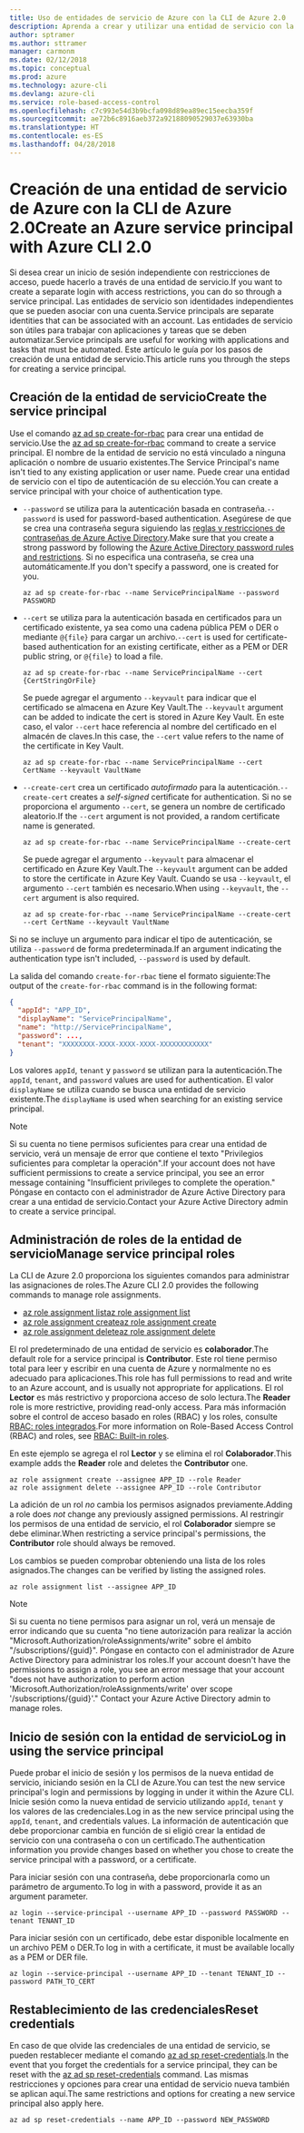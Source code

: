 ```yaml
---
title: Uso de entidades de servicio de Azure con la CLI de Azure 2.0
description: Aprenda a crear y utilizar una entidad de servicio con la CLI de Azure 2.0.
author: sptramer
ms.author: sttramer
manager: carmonm
ms.date: 02/12/2018
ms.topic: conceptual
ms.prod: azure
ms.technology: azure-cli
ms.devlang: azure-cli
ms.service: role-based-access-control
ms.openlocfilehash: c7c993e54d3b9bcfa098d89ea89ec15eecba359f
ms.sourcegitcommit: ae72b6c8916aeb372a92188090529037e63930ba
ms.translationtype: HT
ms.contentlocale: es-ES
ms.lasthandoff: 04/28/2018
---
```

# <a name="create-an-azure-service-principal-with-azure-cli-20"></a><span data-ttu-id="58340-103">Creación de una entidad de servicio de Azure con la CLI de Azure 2.0</span><span class="sxs-lookup"><span data-stu-id="58340-103">Create an Azure service principal with Azure CLI 2.0</span></span>

<span data-ttu-id="58340-104">Si desea crear un inicio de sesión independiente con restricciones de acceso, puede hacerlo a través de una entidad de servicio.</span><span class="sxs-lookup"><span data-stu-id="58340-104">If you want to create a separate login with access restrictions, you can do so through a service principal.</span></span> <span data-ttu-id="58340-105">Las entidades de servicio son identidades independientes que se pueden asociar con una cuenta.</span><span class="sxs-lookup"><span data-stu-id="58340-105">Service principals are separate identities that can be associated with an account.</span></span> <span data-ttu-id="58340-106">Las entidades de servicio son útiles para trabajar con aplicaciones y tareas que se deben automatizar.</span><span class="sxs-lookup"><span data-stu-id="58340-106">Service principals are useful for working with applications and tasks that must be automated.</span></span> <span data-ttu-id="58340-107">Este artículo le guía por los pasos de creación de una entidad de servicio.</span><span class="sxs-lookup"><span data-stu-id="58340-107">This article runs you through the steps for creating a service principal.</span></span>

## <a name="create-the-service-principal"></a><span data-ttu-id="58340-108">Creación de la entidad de servicio</span><span class="sxs-lookup"><span data-stu-id="58340-108">Create the service principal</span></span>

<span data-ttu-id="58340-109">Use el comando [az ad sp create-for-rbac](/cli/azure/ad/sp#az-ad-sp-create-for-rbac) para crear una entidad de servicio.</span><span class="sxs-lookup"><span data-stu-id="58340-109">Use the [az ad sp create-for-rbac](/cli/azure/ad/sp#az-ad-sp-create-for-rbac) command to create a service principal.</span></span> <span data-ttu-id="58340-110">El nombre de la entidad de servicio no está vinculado a ninguna aplicación o nombre de usuario existentes.</span><span class="sxs-lookup"><span data-stu-id="58340-110">The Service Principal's name isn't tied to any existing application or user name.</span></span> <span data-ttu-id="58340-111">Puede crear una entidad de servicio con el tipo de autenticación de su elección.</span><span class="sxs-lookup"><span data-stu-id="58340-111">You can create a service principal with your choice of authentication type.</span></span>

* <span data-ttu-id="58340-112">`--password` se utiliza para la autenticación basada en contraseña.</span><span class="sxs-lookup"><span data-stu-id="58340-112">`--password` is used for password-based authentication.</span></span> <span data-ttu-id="58340-113">Asegúrese de que se crea una contraseña segura siguiendo las [reglas y restricciones de contraseñas de Azure Active Directory](/azure/active-directory/active-directory-passwords-policy).</span><span class="sxs-lookup"><span data-stu-id="58340-113">Make sure that you create a strong password by following the [Azure Active Directory password rules and restrictions](/azure/active-directory/active-directory-passwords-policy).</span></span> <span data-ttu-id="58340-114">Si no especifica una contraseña, se crea una automáticamente.</span><span class="sxs-lookup"><span data-stu-id="58340-114">If you don't specify a password, one is created for you.</span></span>

  ```azurecli
  az ad sp create-for-rbac --name ServicePrincipalName --password PASSWORD
  ```

* <span data-ttu-id="58340-115">`--cert` se utiliza para la autenticación basada en certificados para un certificado existente, ya sea como una cadena pública PEM o DER o mediante `@{file}` para cargar un archivo.</span><span class="sxs-lookup"><span data-stu-id="58340-115">`--cert` is used for certificate-based authentication for an existing certificate, either as a PEM or DER public string, or `@{file}` to load a file.</span></span>

  ```azurecli
  az ad sp create-for-rbac --name ServicePrincipalName --cert {CertStringOrFile} 
  ```

  <span data-ttu-id="58340-116">Se puede agregar el argumento `--keyvault` para indicar que el certificado se almacena en Azure Key Vault.</span><span class="sxs-lookup"><span data-stu-id="58340-116">The `--keyvault` argument can be added to indicate the cert is stored in Azure Key Vault.</span></span> <span data-ttu-id="58340-117">En este caso, el valor `--cert` hace referencia al nombre del certificado en el almacén de claves.</span><span class="sxs-lookup"><span data-stu-id="58340-117">In this case, the `--cert` value refers to the name of the certificate in Key Vault.</span></span>

  ```azurecli
  az ad sp create-for-rbac --name ServicePrincipalName --cert CertName --keyvault VaultName
  ```

* <span data-ttu-id="58340-118">`--create-cert` crea un certificado _autofirmado_ para la autenticación.</span><span class="sxs-lookup"><span data-stu-id="58340-118">`--create-cert` creates a _self-signed_ certificate for authentication.</span></span> <span data-ttu-id="58340-119">Si no se proporciona el argumento `--cert`, se genera un nombre de certificado aleatorio.</span><span class="sxs-lookup"><span data-stu-id="58340-119">If the `--cert` argument is not provided, a random certificate name is generated.</span></span>

  ```azurecli
  az ad sp create-for-rbac --name ServicePrincipalName --create-cert
  ```

  <span data-ttu-id="58340-120">Se puede agregar el argumento `--keyvault` para almacenar el certificado en Azure Key Vault.</span><span class="sxs-lookup"><span data-stu-id="58340-120">The `--keyvault` argument can be added to store the certificate in Azure Key Vault.</span></span> <span data-ttu-id="58340-121">Cuando se usa `--keyvault`, el argumento `--cert` también es necesario.</span><span class="sxs-lookup"><span data-stu-id="58340-121">When using `--keyvault`, the `--cert` argument is also required.</span></span>

  ```azurecli
  az ad sp create-for-rbac --name ServicePrincipalName --create-cert --cert CertName --keyvault VaultName
  ```

<span data-ttu-id="58340-122">Si no se incluye un argumento para indicar el tipo de autenticación, se utiliza `--password` de forma predeterminada.</span><span class="sxs-lookup"><span data-stu-id="58340-122">If an argument indicating the authentication type isn't included, `--password` is used by default.</span></span>

<span data-ttu-id="58340-123">La salida del comando `create-for-rbac` tiene el formato siguiente:</span><span class="sxs-lookup"><span data-stu-id="58340-123">The output of the `create-for-rbac` command is in the following format:</span></span>

```json
{
  "appId": "APP_ID",
  "displayName": "ServicePrincipalName",
  "name": "http://ServicePrincipalName",
  "password": ...,
  "tenant": "XXXXXXXX-XXXX-XXXX-XXXX-XXXXXXXXXXXX"
}
```

<span data-ttu-id="58340-124">Los valores `appId`, `tenant` y `password` se utilizan para la autenticación.</span><span class="sxs-lookup"><span data-stu-id="58340-124">The `appId`, `tenant`, and `password` values are used for authentication.</span></span> <span data-ttu-id="58340-125">El valor `displayName` se utiliza cuando se busca una entidad de servicio existente.</span><span class="sxs-lookup"><span data-stu-id="58340-125">The `displayName` is used when searching for an existing service principal.</span></span>

> [!NOTE]
> <span data-ttu-id="58340-126">Si su cuenta no tiene permisos suficientes para crear una entidad de servicio, verá un mensaje de error que contiene el texto "Privilegios suficientes para completar la operación".</span><span class="sxs-lookup"><span data-stu-id="58340-126">If your account does not have sufficient permissions to create a service principal, you see an error message containing "Insufficient privileges to complete the operation."</span></span> <span data-ttu-id="58340-127">Póngase en contacto con el administrador de Azure Active Directory para crear a una entidad de servicio.</span><span class="sxs-lookup"><span data-stu-id="58340-127">Contact your Azure Active Directory admin to create a service principal.</span></span>

## <a name="manage-service-principal-roles"></a><span data-ttu-id="58340-128">Administración de roles de la entidad de servicio</span><span class="sxs-lookup"><span data-stu-id="58340-128">Manage service principal roles</span></span> 

<span data-ttu-id="58340-129">La CLI de Azure 2.0 proporciona los siguientes comandos para administrar las asignaciones de roles.</span><span class="sxs-lookup"><span data-stu-id="58340-129">The Azure CLI 2.0 provides the following commands to manage role assignments.</span></span>

* [<span data-ttu-id="58340-130">az role assignment list</span><span class="sxs-lookup"><span data-stu-id="58340-130">az role assignment list</span></span>](/cli/azure/role/assignment#az-role-assignment-list)
* [<span data-ttu-id="58340-131">az role assignment create</span><span class="sxs-lookup"><span data-stu-id="58340-131">az role assignment create</span></span>](/cli/azure/role/assignment#az-role-assignment-create)
* [<span data-ttu-id="58340-132">az role assignment delete</span><span class="sxs-lookup"><span data-stu-id="58340-132">az role assignment delete</span></span>](/cli/azure/role/assignment#az-role-assignment-delete)

<span data-ttu-id="58340-133">El rol predeterminado de una entidad de servicio es **colaborador**.</span><span class="sxs-lookup"><span data-stu-id="58340-133">The default role for a service principal is **Contributor**.</span></span> <span data-ttu-id="58340-134">Este rol tiene permiso total para leer y escribir en una cuenta de Azure y normalmente no es adecuado para aplicaciones.</span><span class="sxs-lookup"><span data-stu-id="58340-134">This role has full permissions to read and write to an Azure account, and is usually not appropriate for applications.</span></span> <span data-ttu-id="58340-135">El rol **Lector** es más restrictivo y proporciona acceso de solo lectura.</span><span class="sxs-lookup"><span data-stu-id="58340-135">The **Reader** role is more restrictive, providing read-only access.</span></span>  <span data-ttu-id="58340-136">Para más información sobre el control de acceso basado en roles (RBAC) y los roles, consulte [RBAC: roles integrados](/azure/active-directory/role-based-access-built-in-roles).</span><span class="sxs-lookup"><span data-stu-id="58340-136">For more information on Role-Based Access Control (RBAC) and roles, see [RBAC: Built-in roles](/azure/active-directory/role-based-access-built-in-roles).</span></span>

<span data-ttu-id="58340-137">En este ejemplo se agrega el rol **Lector** y se elimina el rol **Colaborador**.</span><span class="sxs-lookup"><span data-stu-id="58340-137">This example adds the **Reader** role and deletes the **Contributor** one.</span></span>

```azurecli
az role assignment create --assignee APP_ID --role Reader
az role assignment delete --assignee APP_ID --role Contributor
```

<span data-ttu-id="58340-138">La adición de un rol _no_ cambia los permisos asignados previamente.</span><span class="sxs-lookup"><span data-stu-id="58340-138">Adding a role does _not_ change any previously assigned permissions.</span></span> <span data-ttu-id="58340-139">Al restringir los permisos de una entidad de servicio, el rol __Colaborador__ siempre se debe eliminar.</span><span class="sxs-lookup"><span data-stu-id="58340-139">When restricting a service principal's permissions, the __Contributor__ role should always be removed.</span></span>

<span data-ttu-id="58340-140">Los cambios se pueden comprobar obteniendo una lista de los roles asignados.</span><span class="sxs-lookup"><span data-stu-id="58340-140">The changes can be verified by listing the assigned roles.</span></span>

```azurecli
az role assignment list --assignee APP_ID
```

> [!NOTE] 
> <span data-ttu-id="58340-141">Si su cuenta no tiene permisos para asignar un rol, verá un mensaje de error indicando que su cuenta "no tiene autorización para realizar la acción "Microsoft.Authorization/roleAssignments/write" sobre el ámbito "/subscriptions/{guid}". Póngase en contacto con el administrador de Azure Active Directory para administrar los roles.</span><span class="sxs-lookup"><span data-stu-id="58340-141">If your account doesn't have the permissions to assign a role, you see an error message that your account "does not have authorization to perform action 'Microsoft.Authorization/roleAssignments/write' over scope '/subscriptions/{guid}'." Contact your Azure Active Directory admin to manage roles.</span></span>

## <a name="log-in-using-the-service-principal"></a><span data-ttu-id="58340-142">Inicio de sesión con la entidad de servicio</span><span class="sxs-lookup"><span data-stu-id="58340-142">Log in using the service principal</span></span>

<span data-ttu-id="58340-143">Puede probar el inicio de sesión y los permisos de la nueva entidad de servicio, iniciando sesión en la CLI de Azure.</span><span class="sxs-lookup"><span data-stu-id="58340-143">You can test the new service principal's login and permissions by logging in under it within the Azure CLI.</span></span> <span data-ttu-id="58340-144">Inicie sesión como la nueva entidad de servicio utilizando `appId`, `tenant` y los valores de las credenciales.</span><span class="sxs-lookup"><span data-stu-id="58340-144">Log in as the new service principal using the `appId`, `tenant`, and credentials values.</span></span> <span data-ttu-id="58340-145">La información de autenticación que debe proporcionar cambia en función de si eligió crear la entidad de servicio con una contraseña o con un certificado.</span><span class="sxs-lookup"><span data-stu-id="58340-145">The authentication information you provide changes based on whether you chose to create the service principal with a password, or a certificate.</span></span>

<span data-ttu-id="58340-146">Para iniciar sesión con una contraseña, debe proporcionarla como un parámetro de argumento.</span><span class="sxs-lookup"><span data-stu-id="58340-146">To log in with a password, provide it as an argument parameter.</span></span>

```azurecli
az login --service-principal --username APP_ID --password PASSWORD --tenant TENANT_ID
```

<span data-ttu-id="58340-147">Para iniciar sesión con un certificado, debe estar disponible localmente en un archivo PEM o DER.</span><span class="sxs-lookup"><span data-stu-id="58340-147">To log in with a certificate, it must be available locally as a PEM or DER file.</span></span>

```azurecli
az login --service-principal --username APP_ID --tenant TENANT_ID --password PATH_TO_CERT
```
## <a name="reset-credentials"></a><span data-ttu-id="58340-148">Restablecimiento de las credenciales</span><span class="sxs-lookup"><span data-stu-id="58340-148">Reset credentials</span></span>

<span data-ttu-id="58340-149">En caso de que olvide las credenciales de una entidad de servicio, se pueden restablecer mediante el comando [az ad sp reset-credentials](https://docs.microsoft.com/en-us/cli/azure/ad/sp#az-ad-sp-reset-credentials).</span><span class="sxs-lookup"><span data-stu-id="58340-149">In the event that you forget the credentials for a service principal, they can be reset with the [az ad sp reset-credentials](https://docs.microsoft.com/en-us/cli/azure/ad/sp#az-ad-sp-reset-credentials) command.</span></span> <span data-ttu-id="58340-150">Las mismas restricciones y opciones para crear una entidad de servicio nueva también se aplican aquí.</span><span class="sxs-lookup"><span data-stu-id="58340-150">The same restrictions and options for creating a new service principal also apply here.</span></span>

```azurecli
az ad sp reset-credentials --name APP_ID --password NEW_PASSWORD
```
